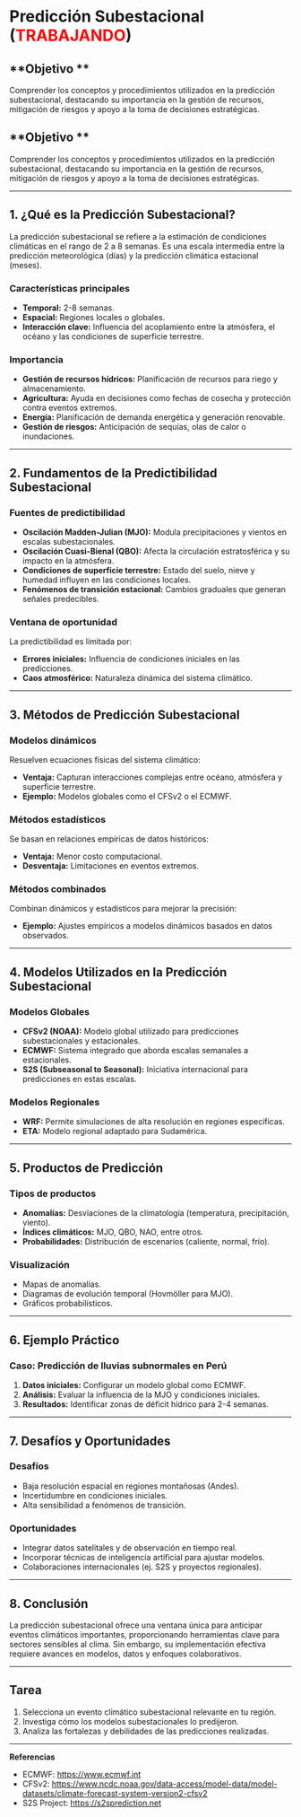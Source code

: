 
# **Predicción Subestacional (<span style="color:red">TRABAJANDO</span>)**

## **Objetivo **
Comprender los conceptos y procedimientos utilizados en la predicción subestacional, destacando su importancia en la gestión de recursos, mitigación de riesgos y apoyo a la toma de decisiones estratégicas.


## **Objetivo **
Comprender los conceptos y procedimientos utilizados en la predicción subestacional, destacando su importancia en la gestión de recursos, mitigación de riesgos y apoyo a la toma de decisiones estratégicas.

---

## **1. ¿Qué es la Predicción Subestacional?**

La predicción subestacional se refiere a la estimación de condiciones climáticas en el rango de 2 a 8 semanas. Es una escala intermedia entre la predicción meteorológica (días) y la predicción climática estacional (meses).

### **Características principales**
- **Temporal:** 2-8 semanas.
- **Espacial:** Regiones locales o globales.
- **Interacción clave:** Influencia del acoplamiento entre la atmósfera, el océano y las condiciones de superficie terrestre.

### **Importancia**
- **Gestión de recursos hídricos:** Planificación de recursos para riego y almacenamiento.
- **Agricultura:** Ayuda en decisiones como fechas de cosecha y protección contra eventos extremos.
- **Energía:** Planificación de demanda energética y generación renovable.
- **Gestión de riesgos:** Anticipación de sequías, olas de calor o inundaciones.

---

## **2. Fundamentos de la Predictibilidad Subestacional**

### **Fuentes de predictibilidad**
- **Oscilación Madden-Julian (MJO):** Modula precipitaciones y vientos en escalas subestacionales.
- **Oscilación Cuasi-Bienal (QBO):** Afecta la circulación estratosférica y su impacto en la atmósfera.
- **Condiciones de superficie terrestre:** Estado del suelo, nieve y humedad influyen en las condiciones locales.
- **Fenómenos de transición estacional:** Cambios graduales que generan señales predecibles.

### **Ventana de oportunidad**
La predictibilidad es limitada por:
- **Errores iniciales:** Influencia de condiciones iniciales en las predicciones.
- **Caos atmosférico:** Naturaleza dinámica del sistema climático.

---

## **3. Métodos de Predicción Subestacional**

### **Modelos dinámicos**
Resuelven ecuaciones físicas del sistema climático:
- **Ventaja:** Capturan interacciones complejas entre océano, atmósfera y superficie terrestre.
- **Ejemplo:** Modelos globales como el CFSv2 o el ECMWF.

### **Métodos estadísticos**
Se basan en relaciones empíricas de datos históricos:
- **Ventaja:** Menor costo computacional.
- **Desventaja:** Limitaciones en eventos extremos.

### **Métodos combinados**
Combinan dinámicos y estadísticos para mejorar la precisión:
- **Ejemplo:** Ajustes empíricos a modelos dinámicos basados en datos observados.

---

## **4. Modelos Utilizados en la Predicción Subestacional**

### **Modelos Globales**
- **CFSv2 (NOAA):** Modelo global utilizado para predicciones subestacionales y estacionales.
- **ECMWF:** Sistema integrado que aborda escalas semanales a estacionales.
- **S2S (Subseasonal to Seasonal):** Iniciativa internacional para predicciones en estas escalas.

### **Modelos Regionales**
- **WRF:** Permite simulaciones de alta resolución en regiones específicas.
- **ETA:** Modelo regional adaptado para Sudamérica.

---

## **5. Productos de Predicción**

### **Tipos de productos**
- **Anomalías:** Desviaciones de la climatología (temperatura, precipitación, viento).
- **Índices climáticos:** MJO, QBO, NAO, entre otros.
- **Probabilidades:** Distribución de escenarios (caliente, normal, frío).

### **Visualización**
- Mapas de anomalías.
- Diagramas de evolución temporal (Hovmöller para MJO).
- Gráficos probabilísticos.

---

## **6. Ejemplo Práctico**

### **Caso:** Predicción de lluvias subnormales en Perú
1. **Datos iniciales:** Configurar un modelo global como ECMWF.
2. **Análisis:** Evaluar la influencia de la MJO y condiciones iniciales.
3. **Resultados:** Identificar zonas de déficit hídrico para 2-4 semanas.

---

## **7. Desafíos y Oportunidades**

### **Desafíos**
- Baja resolución espacial en regiones montañosas (Andes).
- Incertidumbre en condiciones iniciales.
- Alta sensibilidad a fenómenos de transición.

### **Oportunidades**
- Integrar datos satelitales y de observación en tiempo real.
- Incorporar técnicas de inteligencia artificial para ajustar modelos.
- Colaboraciones internacionales (ej. S2S y proyectos regionales).

---

## **8. Conclusión**

La predicción subestacional ofrece una ventana única para anticipar eventos climáticos importantes, proporcionando herramientas clave para sectores sensibles al clima. Sin embargo, su implementación efectiva requiere avances en modelos, datos y enfoques colaborativos.

---

## **Tarea**
1. Selecciona un evento climático subestacional relevante en tu región.
2. Investiga cómo los modelos subestacionales lo predijeron.
3. Analiza las fortalezas y debilidades de las predicciones realizadas.

---

**Referencias**  
- ECMWF: https://www.ecmwf.int  
- CFSv2: https://www.ncdc.noaa.gov/data-access/model-data/model-datasets/climate-forecast-system-version2-cfsv2  
- S2S Project: https://s2sprediction.net  
